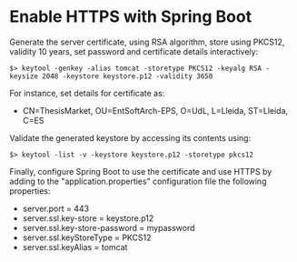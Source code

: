 # Enable HTTPS with Spring Boot

Generate the server certificate, using RSA algorithm, store using PKCS12, validity 10 years, set password and certificate details interactively: 

`$> keytool -genkey -alias tomcat -storetype PKCS12 -keyalg RSA -keysize 2048 -keystore keystore.p12 -validity 3650`

For instance, set details for certificate as:

-   CN=ThesisMarket, OU=EntSoftArch-EPS, O=UdL, L=Lleida, ST=Lleida, C=ES

Validate the generated keystore by accessing its contents using:

`$> keytool -list -v -keystore keystore.p12 -storetype pkcs12`

Finally, configure Spring Boot to use the certificate and use HTTPS by adding to the "application.properties" configuration file the following properties:

-   server.port = 443
-   server.ssl.key-store = keystore.p12
-   server.ssl.key-store-password = mypassword
-   server.ssl.keyStoreType = PKCS12
-   server.ssl.keyAlias = tomcat